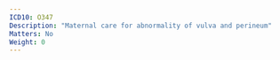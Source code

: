 ```yaml
---
ICD10: O347
Description: "Maternal care for abnormality of vulva and perineum"
Matters: No
Weight: 0
---
```


